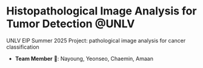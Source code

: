 # Histopathological Image Analysis for Tumor Detection @UNLV
UNLV EIP Summer 2025 Project: pathological image analysis for cancer classification

* **Team Member** 🙌: Nayoung, Yeonseo, Chaemin, Amaan
